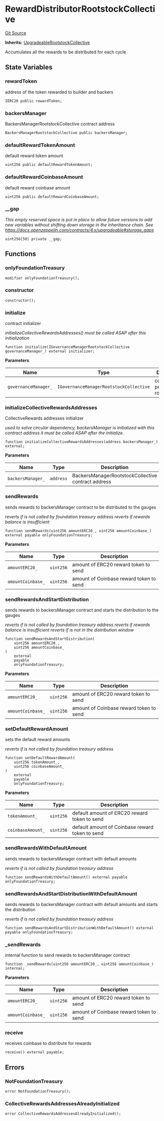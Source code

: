 # RewardDistributorRootstockCollective

[Git Source](https://github.com/RootstockCollective/collective-rewards-sc/blob/6d0eca4e2c61e833bcb70c54d8668e5644ba180e/src/RewardDistributorRootstockCollective.sol)

**Inherits:**
[UpgradeableRootstockCollective](/src/governance/UpgradeableRootstockCollective.sol/abstract.UpgradeableRootstockCollective.md)

Accumulates all the rewards to be distributed for each cycle

## State Variables

### rewardToken

address of the token rewarded to builder and backers

```solidity
IERC20 public rewardToken;
```

### backersManager

BackersManagerRootstockCollective contract address

```solidity
BackersManagerRootstockCollective public backersManager;
```

### defaultRewardTokenAmount

default reward token amount

```solidity
uint256 public defaultRewardTokenAmount;
```

### defaultRewardCoinbaseAmount

default reward coinbase amount

```solidity
uint256 public defaultRewardCoinbaseAmount;
```

### \_\_gap

_This empty reserved space is put in place to allow future versions to add new variables without shifting down storage
in the inheritance chain. See https://docs.openzeppelin.com/contracts/4.x/upgradeable#storage_gaps_

```solidity
uint256[50] private __gap;
```

## Functions

### onlyFoundationTreasury

```solidity
modifier onlyFoundationTreasury();
```

### constructor

```solidity
constructor();
```

### initialize

contract initializer

_initializeCollectiveRewardsAddresses() must be called ASAP after this initialization_

```solidity
function initialize(IGovernanceManagerRootstockCollective governanceManager_) external initializer;
```

**Parameters**

| Name                 | Type                                    | Description                      |
| -------------------- | --------------------------------------- | -------------------------------- |
| `governanceManager_` | `IGovernanceManagerRootstockCollective` | contract with permissioned roles |

### initializeCollectiveRewardsAddresses

CollectiveRewards addresses initializer

_used to solve circular dependency, backersManager is initialized with this contract address it must be called ASAP
after the initialize._

```solidity
function initializeCollectiveRewardsAddresses(address backersManager_) external;
```

**Parameters**

| Name              | Type      | Description                                        |
| ----------------- | --------- | -------------------------------------------------- |
| `backersManager_` | `address` | BackersManagerRootstockCollective contract address |

### sendRewards

sends rewards to backersManager contract to be distributed to the gauges

_reverts if is not called by foundation treasury address reverts if rewards balance is insufficient_

```solidity
function sendRewards(uint256 amountERC20_, uint256 amountCoinbase_) external payable onlyFoundationTreasury;
```

**Parameters**

| Name              | Type      | Description                             |
| ----------------- | --------- | --------------------------------------- |
| `amountERC20_`    | `uint256` | amount of ERC20 reward token to send    |
| `amountCoinbase_` | `uint256` | amount of Coinbase reward token to send |

### sendRewardsAndStartDistribution

sends rewards to backersManager contract and starts the distribution to the gauges

_reverts if is not called by foundation treasury address reverts if rewards balance is insufficient reverts if is not in
the distribution window_

```solidity
function sendRewardsAndStartDistribution(
    uint256 amountERC20_,
    uint256 amountCoinbase_
)
    external
    payable
    onlyFoundationTreasury;
```

**Parameters**

| Name              | Type      | Description                             |
| ----------------- | --------- | --------------------------------------- |
| `amountERC20_`    | `uint256` | amount of ERC20 reward token to send    |
| `amountCoinbase_` | `uint256` | amount of Coinbase reward token to send |

### setDefaultRewardAmount

sets the default reward amounts

_reverts if is not called by foundation treasury address_

```solidity
function setDefaultRewardAmount(
    uint256 tokenAmount_,
    uint256 coinbaseAmount_
)
    external
    payable
    onlyFoundationTreasury;
```

**Parameters**

| Name              | Type      | Description                                     |
| ----------------- | --------- | ----------------------------------------------- |
| `tokenAmount_`    | `uint256` | default amount of ERC20 reward token to send    |
| `coinbaseAmount_` | `uint256` | default amount of Coinbase reward token to send |

### sendRewardsWithDefaultAmount

sends rewards to backersManager contract with default amounts

_reverts if is not called by foundation treasury address_

```solidity
function sendRewardsWithDefaultAmount() external payable onlyFoundationTreasury;
```

### sendRewardsAndStartDistributionWithDefaultAmount

sends rewards to backersManager contract with default amounts and starts the distribution

_reverts if is not called by foundation treasury address_

```solidity
function sendRewardsAndStartDistributionWithDefaultAmount() external payable onlyFoundationTreasury;
```

### \_sendRewards

internal function to send rewards to backersManager contract

```solidity
function _sendRewards(uint256 amountERC20_, uint256 amountCoinbase_) internal;
```

**Parameters**

| Name              | Type      | Description                             |
| ----------------- | --------- | --------------------------------------- |
| `amountERC20_`    | `uint256` | amount of ERC20 reward token to send    |
| `amountCoinbase_` | `uint256` | amount of Coinbase reward token to send |

### receive

receives coinbase to distribute for rewards

```solidity
receive() external payable;
```

## Errors

### NotFoundationTreasury

```solidity
error NotFoundationTreasury();
```

### CollectiveRewardsAddressesAlreadyInitialized

```solidity
error CollectiveRewardsAddressesAlreadyInitialized();
```
